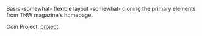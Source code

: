 Basis -somewhat- flexible layout -somewhat- cloning the primary elements from TNW magazine's homepage.

Odin Project, <a href="https://www.theodinproject.com/paths/full-stack-ruby-on-rails/courses/html-and-css/lessons/building-with-responsive-design">project</a>.
